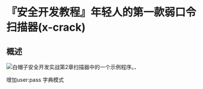 
# 『安全开发教程』年轻人的第一款弱口令扫描器(x-crack)

## 概述

![白帽子安全开发实战](https://github.com/netxfly/sec-dev-in-action-src)第2章扫描器中的一个示例程序。、

增加user:pass 字典模式
